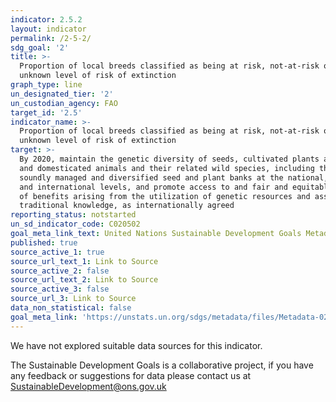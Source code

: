 ```yaml
---
indicator: 2.5.2
layout: indicator
permalink: /2-5-2/
sdg_goal: '2'
title: >-
  Proportion of local breeds classified as being at risk, not-at-risk or at
  unknown level of risk of extinction
graph_type: line
un_designated_tier: '2'
un_custodian_agency: FAO
target_id: '2.5'
indicator_name: >-
  Proportion of local breeds classified as being at risk, not-at-risk or at
  unknown level of risk of extinction
target: >-
  By 2020, maintain the genetic diversity of seeds, cultivated plants and farmed
  and domesticated animals and their related wild species, including through
  soundly managed and diversified seed and plant banks at the national, regional
  and international levels, and promote access to and fair and equitable sharing
  of benefits arising from the utilization of genetic resources and associated
  traditional knowledge, as internationally agreed
reporting_status: notstarted
un_sd_indicator_code: C020502
goal_meta_link_text: United Nations Sustainable Development Goals Metadata (pdf 232kB)
published: true
source_active_1: true
source_url_text_1: Link to Source
source_active_2: false
source_url_text_2: Link to Source
source_active_3: false
source_url_3: Link to Source
data_non_statistical: false
goal_meta_link: 'https://unstats.un.org/sdgs/metadata/files/Metadata-02-05-02.pdf'
---
```


We have not explored suitable data sources for this indicator. 

The Sustainable Development Goals is a collaborative project, if you have any feedback or suggestions for data please contact us at <SustainableDevelopment@ons.gov.uk>
